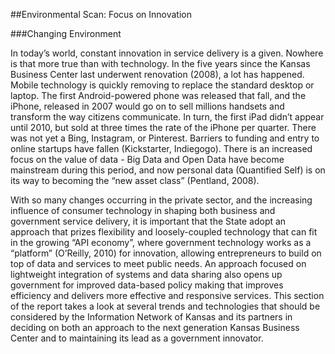 ##Environmental Scan: Focus on Innovation

###Changing Environment

In today’s world, constant innovation in service delivery is a given. Nowhere is that more true than with technology. In the five years since the Kansas Business Center last underwent renovation (2008), a lot has happened.  Mobile technology is quickly removing to replace the standard desktop or laptop. The first Android-powered phone was released that fall, and the iPhone, released in 2007 would go on to sell millions handsets and transform the way citizens communicate. In turn, the first iPad didn’t appear until 2010, but sold at three times the rate of the iPhone per quarter. There was not yet a Bing, Instagram, or Pinterest.  Barriers to funding and entry to online startups have fallen (Kickstarter, Indiegogo). There is an increased focus on the value of data - Big Data and Open Data have become mainstream during this period, and now personal data (Quantified Self) is on its way to becoming the “new asset class” (Pentland, 2008).

With so many changes occurring in the private sector, and the increasing influence of consumer technology in shaping both business and government service delivery, it is important that the State adopt an approach that prizes flexibility and loosely-coupled technology that can fit in the growing “API economy”, where government technology works as a “platform” (O’Reilly, 2010) for innovation, allowing entrepreneurs to build on top of data and services to meet public needs. An approach focused on lightweight integration of systems and data sharing also opens up government for improved data-based policy making that improves efficiency and delivers more effective and responsive services.
This section of the report takes a look at several trends and technologies that should be considered by the Information Network of Kansas and its partners in deciding on both an approach to the next generation Kansas Business Center and to maintaining its lead as a government innovator.

